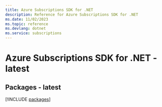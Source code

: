```yaml
---
title: Azure Subscriptions SDK for .NET
description: Reference for Azure Subscriptions SDK for .NET
ms.date: 11/02/2023
ms.topic: reference
ms.devlang: dotnet
ms.service: subscriptions
---
```

# Azure Subscriptions SDK for .NET - latest
## Packages - latest
[!INCLUDE [packages](subscriptions-index.md)]